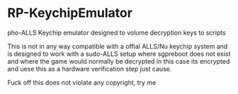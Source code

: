 # RP-KeychipEmulator
pho-ALLS Keychip emulator designed to volume decryption keys to scripts

This is not in any way compatible with a offial ALLS/Nu keychip system and is designed to work with a sudo-ALLS setup where sgpreboot does not exist and where the game would normally be decrypted in this case its encrypted and uese this as a hardware verification step just cause.

Fuck off this does not violate any copyright, try me
